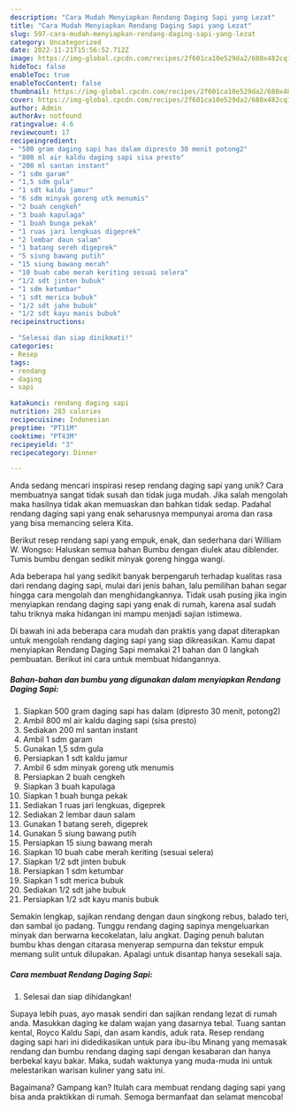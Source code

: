 ```yaml
---
description: "Cara Mudah Menyiapkan Rendang Daging Sapi yang Lezat"
title: "Cara Mudah Menyiapkan Rendang Daging Sapi yang Lezat"
slug: 597-cara-mudah-menyiapkan-rendang-daging-sapi-yang-lezat
category: Uncategorized
date: 2022-11-21T15:56:52.712Z
image: https://img-global.cpcdn.com/recipes/2f601ca10e529da2/680x482cq70/rendang-daging-sapi-foto-resep-utama.jpg
hideToc: false
enableToc: true
enableTocContent: false
thumbnail: https://img-global.cpcdn.com/recipes/2f601ca10e529da2/680x482cq70/rendang-daging-sapi-foto-resep-utama.jpg
cover: https://img-global.cpcdn.com/recipes/2f601ca10e529da2/680x482cq70/rendang-daging-sapi-foto-resep-utama.jpg
author: Admin
authorAv: notfound
ratingvalue: 4.6
reviewcount: 17
recipeingredient:
- "500 gram daging sapi has dalam dipresto 30 menit potong2"
- "800 ml air kaldu daging sapi sisa presto"
- "200 ml santan instant"
- "1 sdm garam"
- "1,5 sdm gula"
- "1 sdt kaldu jamur"
- "6 sdm minyak goreng utk menumis"
- "2 buah cengkeh"
- "3 buah kapulaga"
- "1 buah bunga pekak"
- "1 ruas jari lengkuas digeprek"
- "2 lembar daun salam"
- "1 batang sereh digeprek"
- "5 siung bawang putih"
- "15 siung bawang merah"
- "10 buah cabe merah keriting sesuai selera"
- "1/2 sdt jinten bubuk"
- "1 sdm ketumbar"
- "1 sdt merica bubuk"
- "1/2 sdt jahe bubuk"
- "1/2 sdt kayu manis bubuk"
recipeinstructions:

- "Selesai dan siap dinikmati!"
categories:
- Resep
tags:
- rendang
- daging
- sapi

katakunci: rendang daging sapi 
nutrition: 283 calories
recipecuisine: Indonesian
preptime: "PT11M"
cooktime: "PT43M"
recipeyield: "3"
recipecategory: Dinner

---
```





Anda sedang mencari inspirasi resep rendang daging sapi yang unik? Cara membuatnya sangat tidak susah dan tidak juga mudah. Jika salah mengolah maka hasilnya tidak akan memuaskan dan bahkan tidak sedap. Padahal rendang daging sapi yang enak seharusnya mempunyai aroma dan rasa yang bisa memancing selera Kita.





Berikut resep rendang sapi yang empuk, enak, dan sederhana dari William W. Wongso: Haluskan semua bahan Bumbu dengan diulek atau diblender. Tumis bumbu dengan sedikit minyak goreng hingga wangi.

Ada beberapa hal yang sedikit banyak berpengaruh terhadap kualitas rasa dari rendang daging sapi, mulai dari jenis bahan, lalu pemilihan bahan segar hingga cara mengolah dan menghidangkannya. Tidak usah pusing jika ingin menyiapkan rendang daging sapi yang enak di rumah, karena asal sudah tahu triknya maka hidangan ini mampu menjadi sajian istimewa.






Di bawah ini ada beberapa cara mudah dan praktis yang dapat diterapkan untuk mengolah rendang daging sapi yang siap dikreasikan. Kamu dapat menyiapkan Rendang Daging Sapi memakai 21 bahan dan 0 langkah pembuatan. Berikut ini cara untuk membuat hidangannya.

<!--inarticleads1-->

##### Bahan-bahan dan bumbu yang digunakan dalam menyiapkan Rendang Daging Sapi:

1. Siapkan 500 gram daging sapi has dalam (dipresto 30 menit, potong2)
1. Ambil 800 ml air kaldu daging sapi (sisa presto)
1. Sediakan 200 ml santan instant
1. Ambil 1 sdm garam
1. Gunakan 1,5 sdm gula
1. Persiapkan 1 sdt kaldu jamur
1. Ambil 6 sdm minyak goreng utk menumis
1. Persiapkan 2 buah cengkeh
1. Siapkan 3 buah kapulaga
1. Siapkan 1 buah bunga pekak
1. Sediakan 1 ruas jari lengkuas, digeprek
1. Sediakan 2 lembar daun salam
1. Gunakan 1 batang sereh, digeprek
1. Gunakan 5 siung bawang putih
1. Persiapkan 15 siung bawang merah
1. Siapkan 10 buah cabe merah keriting (sesuai selera)
1. Siapkan 1/2 sdt jinten bubuk
1. Persiapkan 1 sdm ketumbar
1. Siapkan 1 sdt merica bubuk
1. Sediakan 1/2 sdt jahe bubuk
1. Persiapkan 1/2 sdt kayu manis bubuk


Semakin lengkap, sajikan rendang dengan daun singkong rebus, balado teri, dan sambal ijo padang. Tunggu rendang daging sapinya mengeluarkan minyak dan berwarna kecokelatan, lalu angkat. Daging penuh balutan bumbu khas dengan citarasa menyerap sempurna dan tekstur empuk memang sulit untuk dilupakan. Apalagi untuk disantap hanya sesekali saja. 

<!--inarticleads2-->

##### Cara membuat Rendang Daging Sapi:


1. Selesai dan siap dihidangkan!

Supaya lebih puas, ayo masak sendiri dan sajikan rendang lezat di rumah anda. Masukkan daging ke dalam wajan yang dasarnya tebal. Tuang santan kental, Royco Kaldu Sapi, dan asam kandis, aduk rata. Resep rendang daging sapi hari ini didedikasikan untuk para ibu-ibu Minang yang memasak rendang dan bumbu rendang daging sapi dengan kesabaran dan hanya berbekal kayu bakar. Maka, sudah waktunya yang muda-muda ini untuk melestarikan warisan kuliner yang satu ini. 

Bagaimana? Gampang kan? Itulah cara membuat rendang daging sapi yang bisa anda praktikkan di rumah. Semoga bermanfaat dan selamat mencoba!
